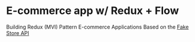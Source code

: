 # E-commerce app w/ Redux + Flow

Building Redux (MVI) Pattern E-commerce Applications Based on the  [Fake Store API](https://fakestoreapi.com/)
